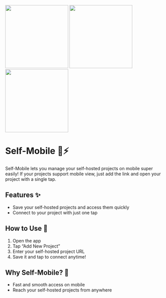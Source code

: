 <p float="left">
  <img src="https://github.com/user-attachments/assets/b168655e-8afe-49e1-a85c-cced3ceaa832" width="200" />
  <img src="https://github.com/user-attachments/assets/6cf7169c-e0cd-4bdc-ae9d-3da0b54474b4" width="200" />
  <img src="https://github.com/user-attachments/assets/105861ad-8c97-493b-9478-021619918f39" width="200" />
</p>


# Self-Mobile 📱⚡

Self-Mobile lets you manage your self-hosted projects on mobile super easily! If your projects support mobile view, just add the link and open your project with a single tap.

## Features ✨
- Save your self-hosted projects and access them quickly  
- Connect to your project with just one tap  

## How to Use 🚀
1. Open the app  
2. Tap “Add New Project”  
3. Enter your self-hosted project URL  
4. Save it and tap to connect anytime!  

## Why Self-Mobile? 🤔
- Fast and smooth access on mobile  
- Reach your self-hosted projects from anywhere
